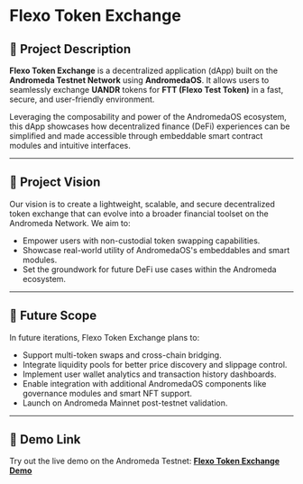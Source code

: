 # Flexo Token Exchange

## 📝 Project Description

**Flexo Token Exchange** is a decentralized application (dApp) built on the **Andromeda Testnet Network** using **AndromedaOS**. It allows users to seamlessly exchange **UANDR** tokens for **FTT (Flexo Test Token)** in a fast, secure, and user-friendly environment.

Leveraging the composability and power of the AndromedaOS ecosystem, this dApp showcases how decentralized finance (DeFi) experiences can be simplified and made accessible through embeddable smart contract modules and intuitive interfaces.

---

## 🎯 Project Vision

Our vision is to create a lightweight, scalable, and secure decentralized token exchange that can evolve into a broader financial toolset on the Andromeda Network. We aim to:

* Empower users with non-custodial token swapping capabilities.
* Showcase real-world utility of AndromedaOS's embeddables and smart modules.
* Set the groundwork for future DeFi use cases within the Andromeda ecosystem.

---

## 🔮 Future Scope

In future iterations, Flexo Token Exchange plans to:

* Support multi-token swaps and cross-chain bridging.
* Integrate liquidity pools for better price discovery and slippage control.
* Implement user wallet analytics and transaction history dashboards.
* Enable integration with additional AndromedaOS components like governance modules and smart NFT support.
* Launch on Andromeda Mainnet post-testnet validation.

---

## 🔗 Demo Link

Try out the live demo on the Andromeda Testnet: **[Flexo Token Exchange Demo](https://embeddables.testnet.andromedaprotocol.io/galileo-4/flexo-token-exchange)**
